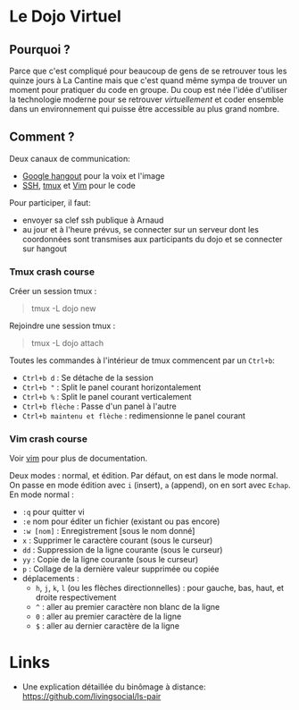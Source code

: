 # Le Dojo Virtuel

## Pourquoi ?

Parce que c'est compliqué pour beaucoup de gens de se retrouver tous les quinze jours à La Cantine mais que c'est
quand même sympa de trouver un moment pour pratiquer du code en groupe. Du coup est née l'idée d'utiliser la technologie moderne
pour se retrouver *virtuellement* et coder ensemble dans un environnement qui puisse être accessible au plus grand nombre.

## Comment ?

Deux canaux de communication:
* [Google hangout](https://tools.google.com/dlpage/hangoutplugin) pour la voix et l'image
* [SSH](https://en.wikipedia.org/wiki/Secure_Shell),  [tmux](http://tmux.sourceforge.net) et [Vim](http://www.vim.org) pour le code

Pour participer, il faut:

* envoyer sa clef ssh publique à Arnaud
* au jour et à l'heure prévus, se connecter sur un serveur dont les coordonnées sont transmises aux participants du dojo et se
  connecter sur hangout

### Tmux crash course

Créer un session tmux :

> tmux -L dojo new

Rejoindre une session tmux :

> tmux -L dojo attach

Toutes les commandes à l'intérieur de tmux commencent par un `Ctrl+b`:

* `Ctrl+b d` : Se détache de la session
* `Ctrl+b "` : Split le panel courant horizontalement
* `Ctrl+b %` : Split le panel courant verticalement
* `Ctrl+b flèche` : Passe d'un panel à l'autre
* `Ctrl+b maintenu et flèche` : redimensionne le panel courant

### Vim crash course

Voir [vim](http://www.vim.org) pour plus de documentation.

Deux modes : normal, et édition.
Par défaut, on est dans le mode normal. On passe en mode édition avec `i` (insert), `a` (append), on en sort avec `Echap`.
En mode normal :
* `:q` pour quitter vi
* `:e` nom pour éditer un fichier (existant ou pas encore)
* `:w [nom]` : Enregistrement [sous le nom donné]
* `x` : Supprimer le caractère courant (sous le curseur)
* `dd` : Suppression de la ligne courante (sous le curseur)
* `yy` : Copie de la ligne courante (sous le curseur)
* `p` : Collage de la dernière valeur supprimée ou copiée
* déplacements :
  * `h`, `j`, `k`, `l` (ou les flèches directionnelles) : pour gauche, bas, haut, et droite respectivement
  * `^` : aller au premier caractère non blanc de la ligne
  * `0` : aller au premier caractère de la ligne
  * `$` : aller au dernier caractère de la ligne

# Links

* Une explication détaillée du binômage à distance: https://github.com/livingsocial/ls-pair
